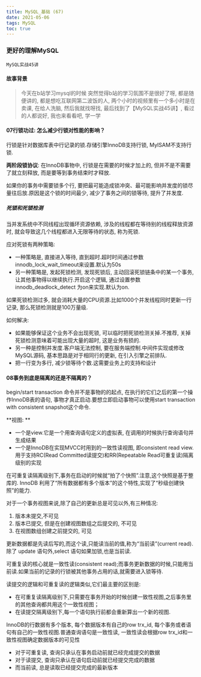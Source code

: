 ```yaml
---
title: MySQL_基础 (67)
date: 2021-05-06
tags: MySQL
toc: true
---
```


### 更好的理解MySQL
    MySQL实战45讲

<!-- more -->

#### 故事背景
> 今天在b站学习mysql的时候 突然觉得b站的学习氛围不是很好了呀, 都是随便讲的, 都是想吃互联网第二波饭的人, 两个小时的视频里有一个多小时是在卖课,  在给人洗脑, 然后我就找呀找, 最后找到了【MySQL实战45讲】, 看过的人都说好, 我也来看看吧, 学一学

#### 07行锁功过: 怎么减少行锁对性能的影响？

行锁是针对数据库表中行记录的锁.存储引擎InnoDB支持行锁, MyISAM不支持行锁.

**两阶段锁协议**: 在InnoDB事物中, 行锁是在需要的时候才加上的, 但并不是不需要了就立刻释放, 而是要等到事务结束时才释放.

如果你的事务中需要锁多个行, 要把最可能造成锁冲突、最可能影响并发度的锁尽量往后放.原因是这个锁的时间最少, 减少了事务之间的锁等待, 提升了并发度.


##### 死锁和死锁检测

当并发系统中不同线程出现循环资源依赖, 涉及的线程都在等待别的线程释放资源时, 就会导致这几个线程都进入无限等待的状态, 称为死锁.

应对死锁有两种策略: 

- 一种策略是, 直接进入等待, 直到超时.超时时间通过参数innodb_lock_wait_timeout来设置.默认为50s
- 另一种策略是, 发起死锁检测, 发现死锁后, 主动回滚死锁链条中的某一个事务, 让其他事物得以继续执行.开启这个逻辑, 通过设置参数innodb_deadlock_detect 为on来实现.默认为on.


如果死锁检测过多, 就会消耗大量的CPU资源.比如1000个并发线程同时更新一行记录, 那么死锁检测就是100万量级.

如何解决: 

- 如果能够保证这个业务不会出现死锁, 可以临时把死锁检测关掉.不推荐, 关掉死锁检测意味着可能出现大量的超时, 这是业务有损的.
- 另一种是控制并发度.客户端无法控制, 要在服务端控制.中间件实现或修改MySQL源码, 基本思路是对于相同行的更新, 在引入引擎之前排队.
- 把一行变为多行, 减少锁等待个数.这需要业务上的支持和设计

#### 08事务到底是隔离的还是不隔离的？

begin/start transaction 命令并不是事物的的起点, 在执行的它们之后的第一个操作InnoDB表的语句, 事物才真正启动.要想立即启动事物可以使用start transaction with consistent snapshot这个命令.

**视图: **

- 一个是view.它是一个用查询语句定义的虚拟表, 在调用的时候执行查询语句并生成结果
- 一个是InnoDB在实现MVCC时用到的一致性读视图, 即consistent read view.用于支持RC(Read Committed读提交)和RR(Repeatable Read可重复读)隔离级别的实现


在可重复读隔离级别下,事务在启动的时候就“拍了个快照”.注意,这个快照是基于整库的.
InnoDB 利用了“所有数据都有多个版本”的这个特性,实现了“秒级创建快照”的能力.

对于一个事务视图来说,除了自己的更新总是可见以外,有三种情况: 

1. 版本未提交,不可见
2. 版本已提交, 但是在创建视图数组之后提交的, 不可见
3. 在视图数组创建之前提交的, 可见

更新数据都是先读后写的,而这个读,只能读当前的值,称为“当前读”(current read).
除了 update 语句外,select 语句如果加锁,也是当前读.

可重复读的核心就是一致性读(consistent read);而事务更新数据的时候,只能用当前读.如果当前的记录的行锁被其他事务占用的话,就需要进入锁等待.

读提交的逻辑和可重复读的逻辑类似,它们最主要的区别是:

- 在可重复读隔离级别下,只需要在事务开始的时候创建一致性视图,之后事务里的其他查询都共用这个一致性视图；
- 在读提交隔离级别下,每一个语句执行前都会重新算出一个新的视图.

InnoDB的行数据有多个版本, 每个数据版本有自己的row trx_id, 每个事务或者语句有自己的一致性视图.普通查询语句是一致性读, 一致性读会根据row trx_id和一致性视图确定数据版本的可见性

- 对于可重复读, 查询只承认在事务启动前就已经完成提交的数据
- 对于读提交, 查询只承认在语句启动前就已经提交完成的数据
- 而当前读, 总是读取已经提交完成的最新版本






